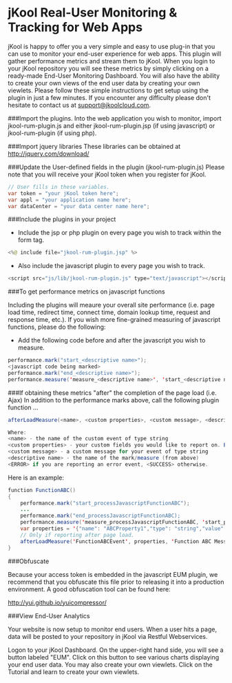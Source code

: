 # jKool Real-User Monitoring & Tracking for Web Apps

jKool is happy to offer you a very simple and easy to use plug-in that you can use to monitor your end-user experience for web apps. This plugin will gather performance metrics and stream them to jKool. When you login to your jKool repository you will see these metrics by simply clicking on a ready-made End-User Monitoring Dashboard. You will also have the ability to create your own views of the end user data by creating your own viewlets. Please follow these simple instructions to get setup using the plugin in just a few minutes. If you encounter any difficulty please don't hesitate to contact us at support@jkoolcloud.com.


###Import the plugins.
Into the web application you wish to monitor, import jkool-rum-plugin.js and either jkool-rum-plugin.jsp (if using javascript) or jkool-rum-plugin (if using php).

###Import jquery libraries 
These libraries can be obtained at http://jquery.com/download/

###Update the User-defined fields in the plugin (jkool-rum-plugin.js)
Please note that you will receive your jKool token when you register for jKool.
```java
// User fills in these variables.
var token = "your jKool token here"; 
var appl = "your application name here";
var dataCenter = "your data center name here";
```

###Include the plugins in your project

* Include the jsp or php plugin on every page you wish to track within the form tag.
```java
<%@ include file="jkool-rum-plugin.jsp" %>
```

* Also include the javascript plugin to every page you wish to track.  
```java
<script src="js/lib/jkool-rum-plugin.js" type="text/javascript"></script>
```
###To get performance metrics on javascript functions

Including the plugins will meaure your overall site performance (i.e. page load time, redirect time, connect time, domain lookup time, request and response time, etc.). If you wish more fine-grained measuring of javascript functions, please do the following:

* Add the following code before and after the javascript you wish to measure.
```java
performance.mark("start_<descriptive name>");  
<javascript code being marked>
performance.mark("end_<descriptive name>");  
performance.measure('measure_<descriptive name>', 'start_<descriptive name>', 'end_<descriptive name>');
```
###If obtaining these metrics "after" the completion of the page load (i.e. Ajax)
In addition to the performance marks above, call the following plugin function ...
```java
afterLoadMeasure(<name>, <custom properties>, <custom message>, <descriptive name>, <SUCCESS or ERROR>)

Where:
<name> - the name of the custom event of type string
<custom properties> - your custom fields you would like to report on. Each field should be in the following format and be of type string: {"name": "<name value>","type": <type value>,"value":"<value value>"},...
<custom message> - a custom message for your event of type string
<descriptive name> - the name of the mark/measure (from above)
<ERROR> if you are reporting an error event, <SUCCESS> otherwise.
```

Here is an example:

```java
function FunctionABC()
{
	performance.mark("start_processJavascriptFunctionABC");
	...
	performance.mark("end_processJavascriptFunctionABC);  
	performance.measure('measure_processJavascriptFunctionABC, 'start_processJavascriptFunctionABC, 'end_processJavascriptFunctionABC);	
	var properties = '{"name": "ABCProperty1","type": "string","value":"hello"},{"name": "ABCPropery2","type": "integer","value":"10"}';	
	// Only if reporting after page load.
	afterLoadMeasure('FunctionABCEvent', properties, 'Function ABC Message', 'processJavascriptFunctionABC, 'SUCCESS'); 
}
```

###Obfuscate

Because your access token is embedded in the javascript EUM plugin, we recommend that you obfuscate this file prior to releasing it into a production environment. A good obfuscation tool can be found here:

http://yui.github.io/yuicompressor/

###View End-User Analytics	
		
Your website is now setup to monitor end users. When a user hits a page, data will be posted to your repository in jKool via Restful Webservices.

Logon to your jKool Dashboard. On the upper-right hand side, you will see a button labeled "EUM". Click on this button to see various
charts displaying your end user data. You may also create your own viewlets. Click on the Tutorial and learn to create your own viewlets.
